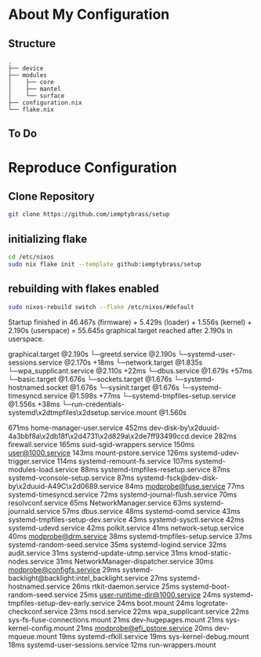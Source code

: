 # About My Configuration

## Structure

```
.
├── device                   
├── modules                  
│    ├── core
│    ├── mantel              
│    └── surface      
├── configuration.nix        
└── flake.nix               
```

## To Do 

# Reproduce Configuration

## Clone Repository

```bash
git clone https://github.com/iemptybrass/setup
```

## initializing flake

```bash
cd /etc/nixos
sudo nix flake init --template github:iemptybrass/setup
```

## rebuilding with flakes enabled

```bash
sudo nixos-rebuild switch --flake /etc/nixos/#default
```









Startup finished in 46.467s (firmware) + 5.429s (loader) + 1.556s (kernel) + 2.190s (userspace) = 55.645s 
graphical.target reached after 2.190s in userspace.


graphical.target @2.190s
└─greetd.service @2.190s
  └─systemd-user-sessions.service @2.170s +18ms
    └─network.target @1.835s
      └─wpa_supplicant.service @2.110s +22ms
        └─dbus.service @1.679s +57ms
          └─basic.target @1.676s
            └─sockets.target @1.676s
              └─systemd-hostnamed.socket @1.676s
                └─sysinit.target @1.676s
                  └─systemd-timesyncd.service @1.598s +77ms
                    └─systemd-tmpfiles-setup.service @1.556s +38ms
                      └─run-credentials-systemd\x2dtmpfiles\x2dsetup.service.mount @1.560s

671ms home-manager-user.service
452ms dev-disk-by\x2duuid-4a3bbf8a\x2db18f\x2d4731\x2d829a\x2de7ff93499ccd.device
282ms firewall.service
165ms suid-sgid-wrappers.service
150ms user@1000.service
143ms mount-pstore.service
126ms systemd-udev-trigger.service
114ms systemd-remount-fs.service
107ms systemd-modules-load.service
 88ms systemd-tmpfiles-resetup.service
 87ms systemd-vconsole-setup.service
 87ms systemd-fsck@dev-disk-by\x2duuid-A49C\x2d0689.service
 84ms modprobe@fuse.service
 77ms systemd-timesyncd.service
 72ms systemd-journal-flush.service
 70ms resolvconf.service
 65ms NetworkManager.service
 63ms systemd-journald.service
 57ms dbus.service
 48ms systemd-oomd.service
 43ms systemd-tmpfiles-setup-dev.service
 43ms systemd-sysctl.service
 42ms systemd-udevd.service
 42ms polkit.service
 41ms network-setup.service
 40ms modprobe@drm.service
 38ms systemd-tmpfiles-setup.service
 37ms systemd-random-seed.service
 35ms systemd-logind.service
 32ms audit.service
 31ms systemd-update-utmp.service
 31ms kmod-static-nodes.service
 31ms NetworkManager-dispatcher.service
 30ms modprobe@configfs.service
 29ms systemd-backlight@backlight:intel_backlight.service
 27ms systemd-hostnamed.service
 26ms rtkit-daemon.service
 25ms systemd-boot-random-seed.service
 25ms user-runtime-dir@1000.service
 24ms systemd-tmpfiles-setup-dev-early.service
 24ms boot.mount
 24ms logrotate-checkconf.service
 23ms nscd.service
 22ms wpa_supplicant.service
 22ms sys-fs-fuse-connections.mount
 21ms dev-hugepages.mount
 21ms sys-kernel-config.mount
 21ms modprobe@efi_pstore.service
 20ms dev-mqueue.mount
 19ms systemd-rfkill.service
 19ms sys-kernel-debug.mount
 18ms systemd-user-sessions.service
 12ms run-wrappers.mount                      



